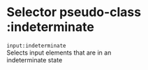 # Selector pseudo-class :indeterminate

`input:indeterminate`  
Selects input elements that are in an  
indeterminate state  
